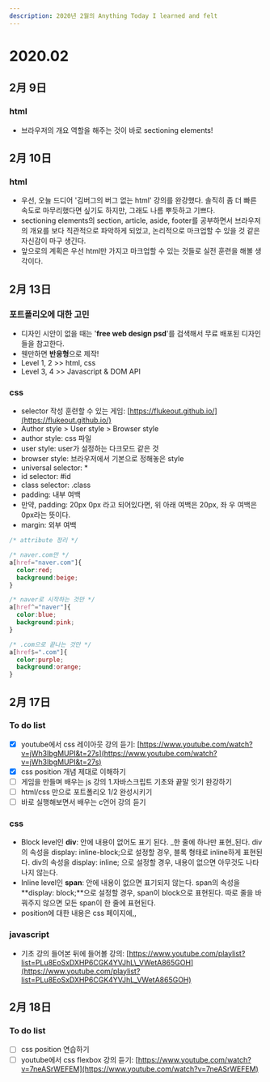 ```yaml
---
description: 2020년 2월의 Anything Today I learned and felt
---
```


# 2020.02

##  2月 9日

### html

* 브라우저의 개요 역할을 해주는 것이 바로 sectioning elements! 

##  2月 10日

### html

* 우선, 오늘 드디어 '김버그의 버그 없는 html' 강의를 완강했다. 솔직히 좀 더 빠른 속도로 마무리했다면 싶기도 하지만, 그래도 나름 뿌듯하고 기쁘다.  
* sectioning elements의 section, article, aside, footer를 공부하면서 브라우저의 개요를 보다 직관적으로 파악하게 되었고, 논리적으로 마크업할 수 있을 것 같은 자신감이 마구 생긴다. 
* 앞으로의 계획은 우선 html만 가지고 마크업할 수 있는 것들로 실전 훈련을 해볼 생각이다. 

##  2月 13日

### 포트폴리오에 대한 고민

* 디자인 시안이 없을 때는 '**free web design psd**'를 검색해서 무료 배포된 디자인들을 참고한다.
* 웬만하면 **반응형**으로 제작!
* Level 1, 2 &gt;&gt; html, css
* Level 3, 4 &gt;&gt; Javascript & DOM API

### css

* selector 작성 훈련할 수 있는 게임: [https://flukeout.github.io/](https://flukeout.github.io/)
* Author style &gt; User style &gt; Browser style
* author style: css 파일 
* user style: user가 설정하는 다크모드 같은 것
* browser style: 브라우저에서 기본으로 정해놓은 style
* universal selector: \* 
* id selector: \#id
* class selector: .class
* padding: 내부 여백 
* 만약, padding: 20px 0px 라고 되어있다면, 위 아래 여백은 20px, 좌 우 여백은 0px라는 뜻이다. 
* margin: 외부 여백 

```css
/* attribute 정리 */

/* naver.com만 */
a[href="naver.com"]{
  color:red;
  background:beige;
}

/* naver로 시작하는 것만 */
a[href^="naver"]{
  color:blue;
  background:pink;
}

/* .com으로 끝나는 것만 */
a[href$=".com"]{
  color:purple;
  background:orange;
}
```

## 2月 17日

### To do list

* [x] youtube에서 css 레이아웃 강의 듣기: [https://www.youtube.com/watch?v=jWh3IbgMUPI&t=27s](https://www.youtube.com/watch?v=jWh3IbgMUPI&t=27s)
* [x] css position 개념 제대로 이해하기 
* [ ] 게임을 만들며 배우는 js 강의 1.자바스크립트 기초와 끝말 잇기 완강하기 
* [ ] html/css 만으로 포트폴리오 1/2 완성시키기
* [ ] 바로 실행해보면서 배우는 c언어 강의 듣기  

### css

* Block level인 **div**: 안에 내용이 없어도 표기 된다. _한 줄에 하나만 표현_된다. div의 속성을 display: inline-block;으로 설정할 경우, 블록 형태로 inline하게 표현된다. div의 속성을 display: inline; 으로 설정할 경우, 내용이 없으면 아무것도 나타나지 않는다. 
* Inline level인 **span**: 안에 내용이 없으면 표기되지 않는다. span의 속성을 **display: block;**으로 설정할 경우, span이 block으로 표현된다. 따로 줄을 바꿔주지 않으면 모든 span이 한 줄에 표현된다. 
* position에 대한 내용은 css 페이지에,,

### javascript

* 기초 강의 들어본 뒤에 들어볼 강의: [https://www.youtube.com/playlist?list=PLu8EoSxDXHP6CGK4YVJhL\_VWetA865GOH](https://www.youtube.com/playlist?list=PLu8EoSxDXHP6CGK4YVJhL_VWetA865GOH)

## 2月 18日

### To do list

* [ ] css position 연습하기 
* [ ] youtube에서 css flexbox 강의 듣기: [https://www.youtube.com/watch?v=7neASrWEFEM](https://www.youtube.com/watch?v=7neASrWEFEM)  

### 







